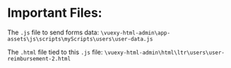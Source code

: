 Important Files:
===

The `.js` file to send forms data:
`\vuexy-html-admin\app-assets\js\scripts\myScripts\users\user-data.js`

The `.html` file tied to this `.js` file:
`\vuexy-html-admin\html\ltr\users\user-reimbursement-2.html`